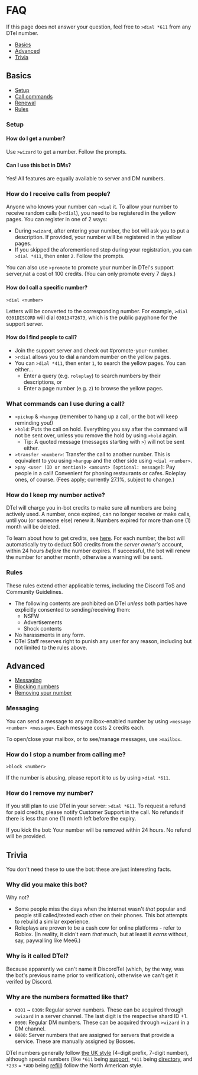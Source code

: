# FAQ
If this page does not answer your question, feel free to `>dial *611` from any DTel number.

* [Basics](#basics)
* [Advanced](#advanced)
* [Trivia](#trivia)

## Basics
* [Setup](#setup)
* [Call commands](#what-commands-can-i-use-during-a-call)
* [Renewal](#how-do-i-keep-my-number-alive)
* [Rules](#rules)

### Setup
#### How do I get a number?
Use `>wizard` to get a number. Follow the prompts.

#### Can I use this bot in DMs?
Yes! All features are equally available to server and DM numbers.

### How do I receive calls from people?
Anyone who knows your number can `>dial` it. To allow your number to receive random calls (`>rdial`), you need to be registered in the yellow pages. You can register in one of 2 ways:

* During `>wizard`, after entering your number, the bot will ask you to put a description. If provided, your number will be registered in the yellow pages.
* If you skipped the aforementioned step during your registration, you can `>dial *411`, then enter `2`. Follow the prompts.

You can also use `>promote` to promote your number in DTel's support server,nat a cost of 100 credits. (You can only promote every 7 days.)

#### How do I call a specific number?
`>dial <number>`

Letters will be converted to the corresponding number. For example, `>dial 0301DISCORD` will dial `03013472673`, which is the public payphone for the support server.

#### How do I find people to call?
* Join the support server and check out #promote-your-number.
* `>rdial` allows you to dial a random number on the yellow pages.
* You can `>dial *411`, then enter `1`, to search the yellow pages. You can either...
  * Enter a query (e.g. `roleplay`) to search numbers by their descriptions, or
  * Enter a page number (e.g. `2`) to browse the yellow pages.

### What commands can I use during a call?
* `>pickup` & `>hangup` (remember to hang up a call, or the bot will keep reminding you!)
* `>hold`: Puts the call on hold. Everything you say after the command will not be sent over, unless you remove the hold by using `>hold` again.
  * Tip: A quoted message (messages starting with `>`) will not be sent either.
* `>transfer <number>`: Transfer the call to another number. This is equivalent to you using `>hangup` and the other side using `>dial <number>`.
* `>pay <user (ID or mention)> <amount> [optional: message]`: Pay people in a call! Convenient for phoning restaurants or cafes. Roleplay ones, of course. (Fees apply; currently 27.1%, subject to change.)

### How do I keep my number active?
DTel will charge you in-bot credits to make sure all numbers are being actively used. A number, once expired, can no longer receive or make calls, until you
(or someone else) renew it. Numbers expired for more than one (1) month will be deleted.

To learn about how to get credits, see [here](./Payment). For each number, the bot will automatically try to deduct 500 credits from the *server owner's* account, within 24 hours *before* the number expires. If successful, the bot will renew the number for another month, otherwise a warning will be sent.

### Rules
These rules extend other applicable terms, including the Discord ToS and Community Guidelines.

* The following contents are prohibited on DTel *unless* both parties have explicitly consented to sending/receiving them:
  * NSFW
  * Advertisements
  * Shock contents
* No harassments in any form.
* DTel Staff reserves right to punish any user for any reason, including but not limited to the rules above.

## Advanced
* [Messaging](#messaging)
* [Blocking numbers](#how-do-i-stop-a-number-from-calling-me)
* [Removing your number](#how-do-i-remove-my-number)

### Messaging
You can send a message to any mailbox-enabled number by using `>message <number> <message>`. Each message costs 2 credits each.

To open/close your mailbox, or to see/manage messages, use `>mailbox`.

### How do I stop a number from calling me?
`>block <number>`

If the number is abusing, please report it to us by using `>dial *611`.

### How do I remove my number?
If you still plan to use DTel in your server: `>dial *611`. To request a refund for paid credits, please notify Customer Support in the call. No refunds if there is less than one (1) month left before the expiry.

If you kick the bot: Your number will be removed within 24 hours. No refund will be provided.

## Trivia
You don't need these to use the bot: these are just interesting facts.

### Why did you make this bot?
Why not?

* Some people miss the days when the internet wasn't *that* popular and people still called/texted each other on their  phones. This bot attempts to rebuild a similar experience.
* Roleplays are proven to be a cash cow for online platforms - refer to Roblox. (In reality, it didn't earn *that* much, but at least it *earns* without, say, paywalling like Mee6.)

### Why is it called DTel?
Because apparently we can't name it DiscordTel (which, by the way, was the bot's previous name prior to verification), otherwise we can't get it verifed by
Discord.

### Why are the numbers formatted like that?
* `0301` ~ `0309`: Regular server numbers. These can be acquired through `>wizard` in a server channel. The last digit is the respective shard ID +1.
* `0900`: Regular DM numbers. These can be acquired through `>wizard` in a DM channel.
* `0800`: Server numbers that are assigned for servers that provide a service. These are manually assigned by Bosses.

DTel numbers generally follow [the UK style](https://en.wikipedia.org/wiki/Telephone_numbers_in_the_United_Kingdom#Three-digit_area_codes) (4-digit prefix, 7-digit number), although special numbers (like `*611` being [support](https://en.wikipedia.org/wiki/6-1-1), `*411` being [directory](https://en.wikipedia.org/wiki/4-1-1), and `*233` = `*ADD` being [refill](https://www.t-mobile.com/support/plans-features/self-service-short-codes#thirdheading)) follow the North American style.

<script data-goatcounter="https://dtel.goatcounter.com/count"
        async src="//gc.zgo.at/count.js"></script>
